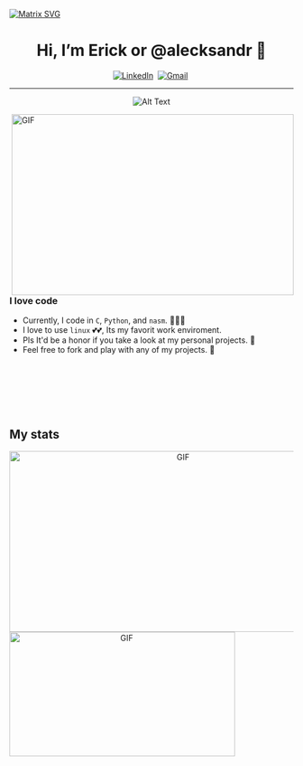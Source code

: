 [![Matrix SVG](https://raw.githubusercontent.com/rodrigograca31/rodrigograca31/master/matrix.svg)](https://www.youtube.com/watch?v=SDkAGkd4NLc) 
<h1 align="center"> Hi, I’m Erick or @alecksandr 👋</h1>



<p align="center">
<a href="https://www.linkedin.com/in/erick-alejandro-carrillo-lopez-988112219/"><img src="https://img.shields.io/badge/linkedin-%230077B5.svg?&style=for-the-badge&logo=linkedin&logoColor=white" alt="LinkedIn" /></a>&nbsp;
<a href="mailto:erick.carrillo4982@alumnos.udg.mx?subject=Hello, Erick"><img src="https://img.shields.io/badge/gmail-%23D14836.svg?&style=for-the-badge&logo=gmail&logoColor=white" alt="Gmail"/></a>&nbsp;
</p>

<hr />
<div align="center">
 
 ![Alt Text](https://media.giphy.com/media/iLhlW2bctT1f2/giphy.gif)
</div>

<!--  
<div align="center">
<table border="0">
<tr>
 <td>
  <div align="left">
   
  
  </div>
 </td>
 <td>
  
  
 </td>
 </tr>
</table>
</div>
-->

<img align="right" alt="GIF" src="https://media.giphy.com/media/bJ4TVNYNUympPgcpem/giphy.gif" width="500" height="320" />

### I love code
  - Currently, I code in `C`, `Python`, and `nasm`. :eyes::eyes::eyes: 
  - I love to use `linux` :two_hearts::two_hearts:, Its my favorit work enviroment.
  - Pls It'd be a honor if you take a look at my personal projects. :raised_hands: 
  - Feel free to fork and play with any of my projects. :runner:


<br />
<br />
<br />
<br />
<br />

## My stats
<div align="center">
  
  <!---[![GitHub Streak](https://streak-stats.demolab.com/?user=DenverCoder1&theme=dark)](https://git.io/streak-stats) -->
  <img align="left" alt="GIF" src="https://streak-stats.demolab.com/?user=DenverCoder1&theme=dark" width="600" height="320" />

  
  <!-- [![Top Langs](https://github-readme-stats.vercel.app/api/top-langs/?username=alecksandr26&layout=compact&bg_color=151515&title_color=ffffff&text_color=ffffff)](https://github.com/anuraghazra/github-readme-stats) -->
 
 <img align="left" alt="GIF" src="https://github-readme-stats.vercel.app/api/top-langs/?username=alecksandr26&layout=compact&bg_color=151515&title_color=ffffff&text_color=ffffff" width="400" height="220" />

</div>


<!---
      alecksandr26/alecksandr26 is a ✨ special ✨ repository because its `README.md` (this file) appears on your GitHub profile.
You can click the Preview link to take a look at your changes.
--->
